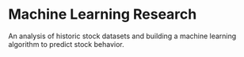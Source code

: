 # Machine Learning Research

An analysis of historic stock datasets and building a machine learning algorithm to predict stock behavior. 

